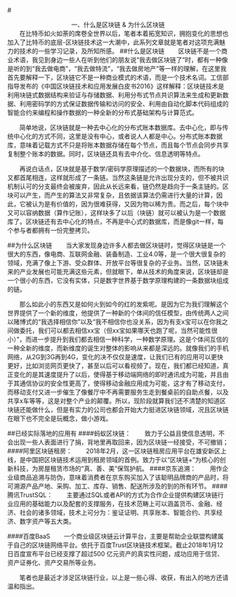 #<center>一、什么是区块链 & 为什么区块链</center>
&nbsp;&nbsp;&nbsp;&nbsp;&nbsp;&nbsp;&nbsp;在比特币如火如荼的席卷全世界以后，笔者本着拓宽知识，拥抱变化的思想也加入了比特币的底层-区块链技术这一大潮中，此系列文章就是笔者对这项充满魅力的技术的一些学习记录，及所知所感。
##什么是区块链
&nbsp;&nbsp;&nbsp;&nbsp;&nbsp;&nbsp;&nbsp;区块链不是一个商业术语，我见到身边一些人在听到他们的朋友说“我去做区块链了”时，都有一种像是听的到“我去做电商”，“我去做特流”，“我去做房地产”等一样的理解，在这里我首先要解释一下，区块链它不是一种商业模式的术语，而是一个技术名词。工信部指导发布的《中国区块链技术和应用发展白皮书2016》这样解释：区块链技术是利用块链式数据结构来验证与存储数据、利用分布式节点共识算法来生成和更新数据、利用密码学的方式保证数据传输和访问的安全、利用由自动化脚本代码组成的智能合约来编程和操作数据的一种全新的分布式基础架构与计算范式。

&nbsp;&nbsp;&nbsp;&nbsp;&nbsp;&nbsp;&nbsp;简单地说，区块链就是一种去中心化的分布式账本数据库。去中心化，即与传统中心化的方式不同，这里是没有中心，或者说人人都是中心。分布式账本数据库，意味着记载方式不只是将账本数据存储在每个节点，而且每个节点会同步共享复制整个账本的数据。同时，区块链还具有去中介化、信息透明等特点。

&nbsp;&nbsp;&nbsp;&nbsp;&nbsp;&nbsp;&nbsp;再说白话点，区块就是基于数学/密码学原理描述的一个数据块，而所有的块又都首尾相连，这样就形成了一条链。当然这条链是允许出现分支的，但不被共识机制认可的分支最终会被废弃，因此从长远来看，链仍然是趋向于一条主链的。区块可以产生，而产生的算法又非常复杂，且依据该算法仍需进行大量的计算，因此，它被认为是有价值的，因为很难获得，又因为物以稀为贵。而之后，每个块中又可以容纳数据（算作记账），这样块多了以后（块链）就可以被认为是一个数据库了。区块链还有去中心化的特点，不再是中心式的数据库，而是像git一样，每个参与者都拥有一份完整拷贝。

##为什么区块链
&nbsp;&nbsp;&nbsp;&nbsp;&nbsp;&nbsp;&nbsp;当大家发现身边许多人都去做区块链时，觉得区块链是一个很大的东西，像电商、互联网金融、装备制造、工业4.0等，是一个很大很复杂的领域，充满了像上下游、受众群体、开放平台等很复杂的子业务。当然，区块链未来的产业发展也可能充满这些元素，但就眼下，单从技术的角度来说，区块链却是一个很小的东西，它没有实体，只是数字世界基于数学原理构建的一条数据块组成的链。

&nbsp;&nbsp;&nbsp;&nbsp;&nbsp;&nbsp;&nbsp;那么如此小的东西又是如何火到如今的红的发紫呢。是因为它为我们理解这个世界提供了一个新的维度，他提供了一种新的个体间的信任模型，由传统两人之间以赌博式的“我选择相信你”以及“我不相信你也没关系，因为有支x宝可以在你我之间做委托，我们可以都去相信xx宝（但xx宝如果哪天也跑了呢，当然可能性很小）”，而进一步提升到我们都去相信一种科学，一种数学原理。这是个体间互信的一种全新的维度，而新维度的诞生对整体的影响从来都是深远的。就像我们的手机网络，从2G到3G再到4G，变化的决不仅仅是速度，让我们已有的应用可以更快更好，比如浏览网页更快了，甚至以后可以看视频了。现在，我们都已经知道，真正变化的是其速度提升了以后，使得基于移动端网络的即时通讯成为可能，并且由于其通信协议的安全性更高了，使得移动金融应用成为可能，这才有了移动支付，而移动支付又进一步催生了像餐厅中不再需要服务生走到餐桌前的自助点餐，以及共享x车等等，这是对整个产业的颠覆。所以，现阶段就算我们还不清楚的知道区块链还能做什么，但是有实力的公司也都会开始大力挺进区块链领域，况且区块链在眼下也不完全是玩概念，做小游戏。

##已经实际落地的应用有
####蚂蚁区块链：
&nbsp;&nbsp;&nbsp;&nbsp;&nbsp;&nbsp;&nbsp;致力于公益且使信息透明，不会出现一些人表面进行了捐，背地里再取回来，因为区块链一经接受，不可撤销；
####阿里区块链租房：
&nbsp;&nbsp;&nbsp;&nbsp;&nbsp;&nbsp;&nbsp;2018年2月，这一区块链租房应用平台在雄安新区上线，是中国把区块链技术运用到租房领域的首例。致力于以“区块链+”为核心的创新科技，为房屋租赁市场的“真、善、美”保驾护航。
####京东追溯：
&nbsp;&nbsp;&nbsp;&nbsp;&nbsp;&nbsp;&nbsp;用作企业级商品追溯与防伪，意味着消费者在京东购买加入了该聪明品牌商的产品时，将可溯源产品产地、采购、加工、库存、销售、配送所涉及的到的所有环节。
####腾讯TrustSQL：
&nbsp;&nbsp;&nbsp;&nbsp;&nbsp;&nbsp;&nbsp;主要通过SQL或者API的方式为合作企业提供构建区块链行业应用的基础能力以及配套的支撑服务，在技术范畴上可以涵盖货币、金融、经济、社会的诸多领域，技术上可分为：鉴证证明、共享账本、智能合约、共享经济、数字资产等五大类。

####百度BaaS
&nbsp;&nbsp;&nbsp;&nbsp;&nbsp;&nbsp;&nbsp;一个商业级区块链云计算平台，主要是帮助企业联盟构建属于自己的区块链网络平台。依托于百度Trust区块链技术框架。截止2018年1月12日百度宣布平台已经支撑了超过500 亿元资产的真实性问题，成功应用于信贷、资产证券化、资产交易所等业务。

&nbsp;&nbsp;&nbsp;&nbsp;&nbsp;&nbsp;&nbsp;笔者也是最近才涉足区块链行业，以上是一些心得、收获，有出入的地方还请温和指出。